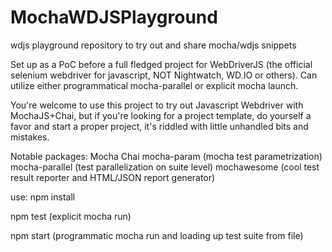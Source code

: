 # MochaWDJSPlayground
wdjs playground repository to try out and share mocha/wdjs snippets

Set up as a PoC before a full fledged project for WebDriverJS (the official selenium webdriver for javascript, NOT Nightwatch, WD.IO or others). Can utilize either programmatical mocha-parallel or explicit mocha launch.

You're welcome to use this project to try out Javascript Webdriver with MochaJS+Chai, but if you're looking for a project template, do yourself a favor and start a proper project, it's riddled with little unhandled bits and mistakes.

Notable packages:
Mocha
Chai
mocha-param (mocha test parametrization)
mocha-parallel (test parallelization on suite level)
mochawesome (cool test result reporter and HTML/JSON report generator)

use:
npm install

npm test (explicit mocha run)

npm start (programmatic mocha run and loading up test suite from file)
